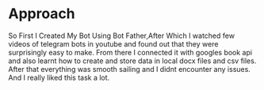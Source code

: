 # Approach
So First I Created My Bot Using Bot Father,After Which I watched few videos of telegram bots in youtube and found out that they were surprisingly easy to make. From there I connected it with googles book api and also learnt how to create and store data in local docx files and csv files.  After that everything was smooth sailing and I didnt encounter any issues. And I really liked this task a lot.

